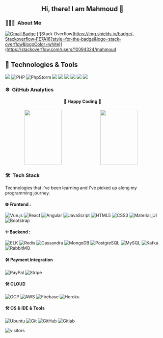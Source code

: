 
<div align="center">
  <h2> 
    Hi, there! I am Mahmoud 👋
  </h2>
</div>

### 👨🏻‍💻 &nbsp;About Me
[![Gmail Badge](https://img.shields.io/badge/Gmail-red?style=flat-square&logo=Gmail&logoColor=white&link=mailto:khalifarsm@gmail.com)](mailto:khalifarsm@gmail.com)
[![Stack Overflow]https://img.shields.io/badge/-Stackoverflow-FE7A16?style=for-the-badge&logo=stack-overflow&logoColor=white)](https://stackoverflow.com/users/10094324/mahmoud

## 🔧 Technologies & Tools

![](https://img.shields.io/badge/OS-Linux-informational?style=flat&logo=linux&logoColor=white&color=6aa6f8)
![PHP](https://img.shields.io/badge/php-%23777BB4.svg?style=for-the-badge&logo=php&logoColor=white)
![PhpStorm](https://img.shields.io/badge/phpstorm-143?style=for-the-badge&logo=phpstorm&logoColor=black&color=black&labelColor=darkorchid)
![](https://img.shields.io/badge/Editor-IntelliJ-informational?style=flat&logo=IntelliJ-IDEA&logoColor=white&color=6aa6f8)
![](https://img.shields.io/badge/Code-Java-informational?style=flat&logo=java&logoColor=white&color=6aa6f8)
![](https://img.shields.io/badge/Code-Spring-informational?style=flat&logo=Spring&logoColor=white&color=6aa6f8)
![](https://img.shields.io/badge/Shell-Bash-informational?style=flat&logo=gnu-bash&logoColor=white&color=6aa6f8)
![](https://img.shields.io/badge/Tools-PostgreSQL-informational?style=flat&logo=postgreSQL&logoColor=white&color=6aa6f8)
![](https://img.shields.io/badge/Tools-Cassandra-informational?style=flat&logo=Apache-Cassandra&logoColor=white&color=6aa6f8)


### ⚙️ &nbsp;GitHub Analytics

<div >
  <h4 align="center"> 
    🏃 Happy Coding 🏃 
  </h4>
</div>
<p align="center">
  <a href="https://github.com/mahmoud9876" width="100%" style="display:flex">
    <img height="180em" width="49%" src="https://github-readme-stats-eight-theta.vercel.app/api?username=mahmoud9876&show_icons=true&theme=algolia&include_all_commits=true&count_private=true"/>
    <img height="180em" width="49%" src="https://github-readme-stats-eight-theta.vercel.app/api/top-langs/?username=khalifarsm&layout=compact&langs_count=8&theme=algolia"/>
  </a>
</p>

### 🛠 &nbsp;Tech Stack

Technologies that I've been learning and I've picked up along my programming journey.

#### 🌐 Frontend : <br />

![Vue.js](https://img.shields.io/badge/vuejs-%2335495e.svg?style=for-the-badge&logo=vuedotjs&logoColor=%234FC08D)
![React](https://img.shields.io/badge/react-%2320232a.svg?style=for-the-badge&logo=react&logoColor=%2361DAFB)
![Angular](https://img.shields.io/badge/angular-%23DD0031.svg?style=for-the-badge&logo=angular&logoColor=white)
![JavaScript](https://img.shields.io/badge/-JavaScript-05122A?style=flat&logo=javascript)
![HTML5](https://img.shields.io/badge/-HTML5-05122A?style=flat-square&logo=html5&logoColor=white)
![CSS3](https://img.shields.io/badge/-CSS3-05122A?style=flat-square&logo=css3)
![Material_UI](https://img.shields.io/badge/-Material_UI-05122A?style=flat-square&logo=material-ui)
![Bootstrap](https://img.shields.io/badge/-Bootstrap-05122A?style=flat-square&logo=bootstrap)

#### ✨ Backend : <br />

![ELK](http://img.shields.io/badge/-ELK-05122A?style=flat-square&logo=Elastic)
![Redis](http://img.shields.io/badge/-Redis-05122A?style=flat-square&logo=Redis)
![Cassandra](http://img.shields.io/badge/-Cassandra-05122A?style=flat-square&logo=Apache-Cassandra)
![MongoDB](http://img.shields.io/badge/-MongoDB-05122A?style=flat-square&logo=mongodb&logoColor=4479A1)
![PostgreSQL](https://img.shields.io/badge/-PostgreSQL-05122A?style=flat-square&logo=postgresql&logoColor=0273B7)
![MySQL](http://img.shields.io/badge/-MySQL-05122A?style=flat-square&logo=mysql&logoColor=4479A1)
![Kafka](http://img.shields.io/badge/-Kafka-05122A?style=flat-square&logo=Apache-Kafka)
![RabbitMQ](http://img.shields.io/badge/-RabbbitMQ-05122A?style=flat-square&logo=RabbitMQ)

#### 🛠 Payment Integration <br />

![PayPal](http://img.shields.io/badge/-PayPal-05122A?style=flat-square&logo=PayPal)
![Stripe](http://img.shields.io/badge/-Stripe-05122A?style=flat-square&logo=Stripe)

#### 🛠 CLOUD <br />

![GCP](https://img.shields.io/badge/-GCP-05122A?style=flat-square&logo=Google-Cloud)
![AWS](https://img.shields.io/badge/-AWS-05122A?style=flat-square&logo=Amazon-AWS)
![Firebase](https://img.shields.io/badge/-Firebase-05122A?style=flat-square&logo=Firebase)
![Heroku](https://img.shields.io/badge/-Heroku-05122A?style=flat&logo=Heroku)

#### 🛠 OS & IDE & Tools <br />

![Ubuntu](https://img.shields.io/badge/-Ubuntu-05122A?style=flat-square&logo=ubuntu)
![Git](https://img.shields.io/badge/-Git-05122A?style=flat&logo=git)
![GitHub](https://img.shields.io/badge/-GitHub-05122A?style=flat&logo=github)
![Gitlab](https://img.shields.io/badge/-Gitlab-05122A?style=flat&logo=gitlab)

![visitors](https://visitor-badge.glitch.me/badge?page_id=khalifarsm/khalifarsm)
